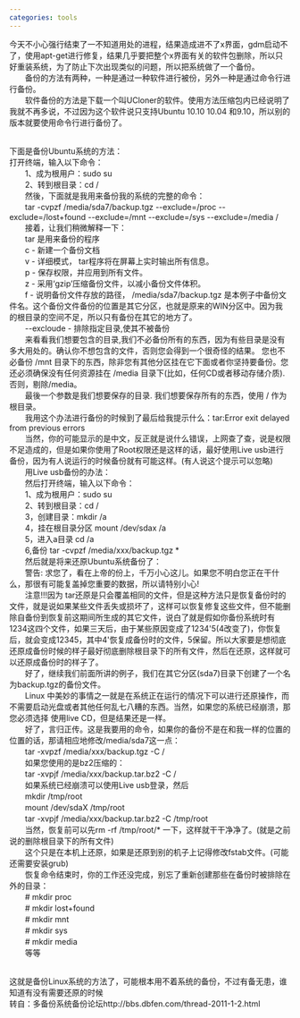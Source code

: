 ```yaml
---
categories: tools
---
```

<p>今天不小心强行结束了一不知道用处的进程，结果造成进不了x界面，gdm启动不了，使用apt-get进行修复，结果几乎要把整个x界面有关的软件包删除，所以只好重装系统，为了防止下次出现类似的问题，所以把系统做了一个备份。<br />　　备份的方法有两种，一种是通过一种软件进行被份，另外一种是通过命令行进行备份。<br />　　软件备份的方法是下载一个叫UCloner的软件。使用方法压缩包内已经说明了我就不再多说，不过因为这个软件说只支持Ubuntu 10.10 10.04 和9.10，所以别的版本就要使用命令行进行备份了。</p>
<p><br />下面是备份Ubuntu系统的方法：<br />打开终端，输入以下命令：<br />　　1、成为根用户：sudo su<br />　　2、转到根目录：cd /<br />　　然後，下面就是我用来备份我的系统的完整的命令：<br />　　tar -cvpzf /media/sda7/backup.tgz --exclude=/proc --exclude=/lost+found --exclude=/mnt --exclude=/sys --exclude=/media /<br />　　接着，让我们稍微解释一下：<br />　　tar 是用来备份的程序<br />　　c - 新建一个备份文档<br />　　v - 详细模式， tar程序将在屏幕上实时输出所有信息。<br />　　p - 保存权限，并应用到所有文件。<br />　　z - 采用&lsquo;gzip&rsquo;压缩备份文件，以减小备份文件体积。<br />　　f - 说明备份文件存放的路径， /media/sda7/backup.tgz 是本例子中备份文件名。这个备份文件备份的位置是其它分区，也就是原来的WIN分区中。因为我的根目录的空间不足，所以只有备份在其它的地方了。<br />　　--excloude - 排除指定目录,使其不被备份<br />　　来看看我们想要包含的目录,我们不必备份所有的东西，因为有些目录是没有多大用处的。确认你不想包含的文件，否则您会得到一个很奇怪的结果。 您也不必备份 /mnt 目录下的东西，除非您有其他分区挂在它下面或者你坚持要备份。您还必须确保没有任何资源挂在 /media 目录下(比如，任何CD或者移动存储介质).否则，剔除/media。<br />　　最後一个参数是我们想要保存的目录. 我们想要保存所有的东西，使用 / 作为根目录。<br />　　我用这个办法进行备份的时候到了最后给我提示什么：tar:Error exit delayed from previous errors<br />　　当然，你的可能显示的是中文，反正就是说什么错误，上网查了查，说是权限不足造成的，但是如果你使用了Root权限还是这样的话，最好使用Live usb进行备份，因为有人说运行的时候备份就有可能这样。(有人说这个提示可以忽略)<br />　　用Live usb备份的办法：<br />　　然后打开终端，输入以下命令：<br />　　1、成为根用户：sudo su<br />　　2、转到根目录：cd /<br />　　3，创建目录：mkdir /a<br />　　4，挂在根目录分区 mount /dev/sdax /a<br />　　5，进入a目录 cd /a<br />　　6,备份 tar -cvpzf /media/xxx/backup.tgz *<br />　　然后就是将来还原Ubuntu系统备份了：<br />　　警告: 求您了，看在上帝的份上，千万小心这儿。如果您不明白您正在干什么，那很有可能复盖掉您重要的数据，所以请特别小心!<br />　　注意!!!因为 tar还原是只会覆盖相同的文件，但是这种方法只是恢复备份时的文件，就是说如果某些文件丢失或损坏了，这样可以恢复修复这些文件，但不能删除自备份到恢复前这期间所生成的其它文件，说白了就是假如你备份系统时有1234这四个文件，如果三天后，由于某些原因变成了1234'5(4改变了)，你恢复后，就会变成12345，其中4'恢复成备份时的文件，5保留。所以大家要是想彻底还原成备份时候的样子最好彻底删除根目录下的所有文件，然后在还原，这样就可以还原成备份时的样子了。<br />　　好了，继续我们前面所讲的例子，我们在其它分区(sda7)目录下创建了一个名为backup.tgz的备份文件。<br />　　Linux 中美妙的事情之一就是在系统正在运行的情况下可以进行还原操作，而不需要启动光盘或者其他任何乱七八糟的东西。当然，如果您的系统已经崩溃，那您必须选择 使用live CD，但是结果还是一样。<br />　　好了，言归正传。这是我要用的命令，如果你的备份不是在和我一样的位置的位置的话，那请相应地修改/media/sda7这一点：<br />　　tar -xvpzf /media/xxx/backup.tgz -C /<br />　　如果您使用的是bz2压缩的：<br />　　tar -xvpjf /media/xxx/backup.tar.bz2 -C /<br />　　如果系统已经崩溃可以使用Live usb登录，然后<br />　　mkdir /tmp/root<br />　　mount /dev/sdaX /tmp/root<br />　　tar -xvpjf /media/xxx/backup.tar.bz2 -C /tmp/root<br />　　当然，恢复前可以先rm -rf /tmp/root/* 一下，这样就干干净净了。(就是之前说的删除根目录下的所有文件)<br />　　这个只是在本机上还原，如果是还原到别的机子上记得修改fstab文件。(可能还需要安装grub)<br />　　恢复命令结束时，你的工作还没完成，别忘了重新创建那些在备份时被排除在外的目录：<br />　　# mkdir proc<br />　　# mkdir lost+found<br />　　# mkdir mnt<br />　　# mkdir sys<br />　　# mkdir media<br />　　等等</p>
<p><br />这就是备份Linux系统的方法了，可能根本用不着系统的备份，不过有备无患，谁知道有没有需要还原的时候<br />转自：多备份系统备份论坛http://bbs.dbfen.com/thread-2011-1-2.html</p>